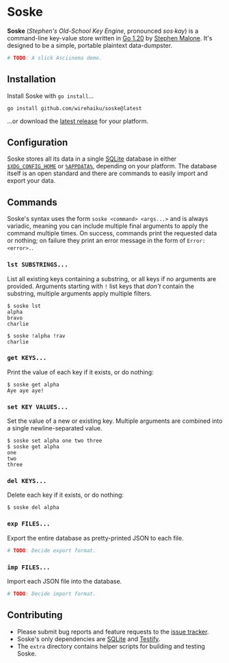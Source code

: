 # Soske

**Soske** (*Stephen's Old-School Key Engine*, pronounced *sos·kay*) is a command-line key-value store written in [Go 1.20][gver] by [Stephen Malone][stvm].
It's designed to be a simple, portable plaintext data-dumpster.

```bash
# TODO: A slick Asciinema demo.
```

## Installation

Install Soske with `go install`...

```
go install github.com/wirehaiku/soske@latest
```

...or download the [latest release][rels] for your platform.

## Configuration

Soske stores all its data in a single [SQLite][sqli] database in either [`$XDG_CONFIG_HOME`][xdgs] or [`%APPDATA%`][appd], depending on your platform.
The database itself is an open standard and there are commands to easily import and export your data.

## Commands

Soske's syntax uses the form `soske <command> <args...>` and is always variadic, meaning you can include multiple final arguments to apply the command multiple times.
On success, commands print the requested data or nothing; on failure they print an error message in the form of `Error: <error>.`.

### `lst SUBSTRINGS...`

List all existing keys containing a substring, or all keys if no arguments are provided.
Arguments starting with `!` list keys that *don't* contain the substring, multiple arguments apply multiple filters.

```
$ soske lst
alpha
bravo
charlie

$ soske !alpha !rav
charlie
```

### `get KEYS...`

Print the value of each key if it exists, or do nothing:

```
$ soske get alpha
Aye aye aye! 
```

### `set KEY VALUES...`

Set the value of a new or existing key. 
Multiple arguments are combined into a single newline-separated value.

```
$ soske set alpha one two three
$ soske get alpha
one
two
three
```

### `del KEYS...`

Delete each key if it exists, or do nothing:

```
$ soske del alpha
```

### `exp FILES...`

Export the entire database as pretty-printed JSON to each file.

```bash
# TODO: Decide export format.
```

### `imp FILES...`

Import each JSON file into the database.

```bash
# TODO: Decide import format.
```

## Contributing

- Please submit bug reports and feature requests to the [issue tracker][bugs].
- Soske's only dependencies are [SQLite][sqli] and [Testify][test]. 
- The `extra` directory contains helper scripts for building and testing Soske.

[appd]: https://ss64.com/nt/syntax-variables.html
[bugs]: https://github.com/wirehaiku/Soske/issues
[gver]: https://go.dev/doc/go1.20
[rels]: https://github.com/wirehaiku/Soske/releases/latest
[sqli]: https://www.sqlite.org/index.html
[stvm]: https://wirehaiku.org/
[test]: https://github.com/stretchr/testify
[xdgs]: https://wiki.archlinux.org/title/XDG_Base_Directory

